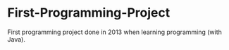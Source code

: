 # First-Programming-Project
First programming project done in 2013 when learning programming (with Java). 
